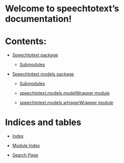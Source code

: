 <!-- examplecode documentation master file, created by
sphinx-quickstart on Mon Mar  6 11:10:24 2017.
You can adapt this file completely to your liking, but it should at least
contain the root `toctree` directive. -->
# Welcome to speechtotext’s documentation!

# Contents:


* [Speechtotext package](speechtotext/index.md)


    * [Submodules](speechtotext/index.md#submodules)


* [Speechtotext models package](speechtotext/models/index.md)


    * [Submodules](speechtotext/models/index.md#submodules)


    * [speechtotext.models.modelWrapper module](speechtotext/models/index.md#module-speechtotext.models.modelWrapper)


    * [speechtotext.models.whisperWrapper module](speechtotext/models/index.md#module-speechtotext.models.whisperWrapper)


# Indices and tables


* [Index](genindex.md)


* [Module Index](py-modindex.md)


* [Search Page](search.md)
